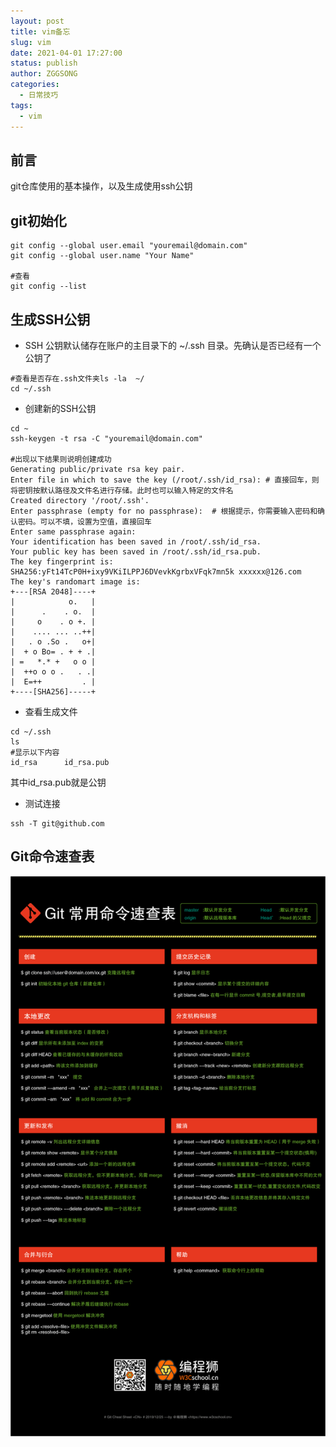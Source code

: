 ```yaml
---
layout: post
title: vim备忘
slug: vim
date: 2021-04-01 17:27:00
status: publish
author: ZGGSONG
categories: 
  - 日常技巧
tags: 
  - vim
---
```

## 前言

git仓库使用的基本操作，以及生成使用ssh公钥

## git初始化

```shell
git config --global user.email "youremail@domain.com"
git config --global user.name "Your Name"

#查看
git config --list
```

## 生成SSH公钥

- SSH 公钥默认储存在账户的主目录下的 ~/.ssh 目录。先确认是否已经有一个公钥了

```shell
#查看是否存在.ssh文件夹ls -la  ~/
cd ~/.ssh
```

-  创建新的SSH公钥

```shell
cd ~
ssh-keygen -t rsa -C "youremail@domain.com"

#出现以下结果则说明创建成功
Generating public/private rsa key pair.
Enter file in which to save the key (/root/.ssh/id_rsa): # 直接回车，则将密钥按默认路径及文件名进行存储。此时也可以输入特定的文件名
Created directory '/root/.ssh'.
Enter passphrase (empty for no passphrase):  # 根据提示，你需要输入密码和确认密码。可以不填，设置为空值，直接回车
Enter same passphrase again: 
Your identification has been saved in /root/.ssh/id_rsa.
Your public key has been saved in /root/.ssh/id_rsa.pub.
The key fingerprint is:
SHA256:yFt14TcP0H+ixy9VKiILPPJ6DVevkKgrbxVFqk7mn5k xxxxxx@126.com
The key's randomart image is:
+---[RSA 2048]----+
|            o.   |
|      .    . o.  |
|     o    . o +. |
|    .... ... ..++|
|   . o .So .   o+|
|  + o Bo= . + + .|
| =   *.* +   o o |
|  ++o o o .   . .|
|  E=++         . |
+----[SHA256]-----+
```
- 查看生成文件

```shell
cd ~/.ssh
ls
#显示以下内容
id_rsa      id_rsa.pub
```
其中id_rsa.pub就是公钥

- 测试连接

```shell
ssh -T git@github.com
```

## Git命令速查表

![](./img/git.png)

